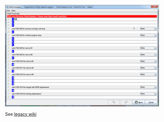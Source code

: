 ![img](overview/FSIO/FSIO_for_idle_target.png)

See [legacy wiki](https://rusefi.com/wiki/index.php?title=Manual:Flexible_Logic)